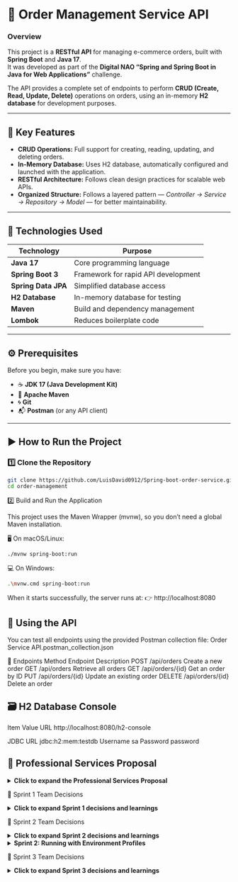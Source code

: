 # 🧾 Order Management Service API

### Overview  
This project is a **RESTful API** for managing e-commerce orders, built with **Spring Boot** and **Java 17**.  
It was developed as part of the **Digital NAO “Spring and Spring Boot in Java for Web Applications”** challenge.

The API provides a complete set of endpoints to perform **CRUD (Create, Read, Update, Delete)** operations on orders, using an in-memory **H2 database** for development purposes.

---

## 🚀 Key Features

- **CRUD Operations:** Full support for creating, reading, updating, and deleting orders.  
- **In-Memory Database:** Uses H2 database, automatically configured and launched with the application.  
- **RESTful Architecture:** Follows clean design practices for scalable web APIs.  
- **Organized Structure:** Follows a layered pattern — *Controller → Service → Repository → Model* — for better maintainability.

---

## 🧰 Technologies Used

| Technology | Purpose |
|-------------|----------|
| **Java 17** | Core programming language |
| **Spring Boot 3** | Framework for rapid API development |
| **Spring Data JPA** | Simplified database access |
| **H2 Database** | In-memory database for testing |
| **Maven** | Build and dependency management |
| **Lombok** | Reduces boilerplate code |

---

## ⚙️ Prerequisites

Before you begin, make sure you have:

- ☕ **JDK 17 (Java Development Kit)**  
- 🧩 **Apache Maven**  
- 🌀 **Git**  
- 📬 **Postman** (or any API client)

---

## ▶️ How to Run the Project

### 1️⃣ Clone the Repository

```bash
git clone https://github.com/LuisDavid0912/Spring-boot-order-service.git
cd order-management
```

2️⃣ Build and Run the Application

This project uses the Maven Wrapper (mvnw), so you don’t need a global Maven installation.

🖥️ On macOS/Linux:

```bash
./mvnw spring-boot:run
```

💻 On Windows:

```bash
.\mvnw.cmd spring-boot:run
```

When it starts successfully, the server runs at:
👉 http://localhost:8080

## 📡 Using the API

You can test all endpoints using the provided Postman collection file:
Order Service API.postman_collection.json

🔗 Endpoints
Method	Endpoint	Description
POST	/api/orders	Create a new order
GET	/api/orders	Retrieve all orders
GET	/api/orders/{id}	Get an order by ID
PUT	/api/orders/{id}	Update an existing order
DELETE	/api/orders/{id}	Delete an order


## 🗃️ H2 Database Console
Item	Value
URL	http://localhost:8080/h2-console

JDBC URL	jdbc:h2:mem:testdb
Username	sa
Password	password



## 📄 Professional Services Proposal
<details>
<summary><strong>Click to expand the Professional Services Proposal</strong></summary>

This project serves as a clear example of the professional, high-quality software solutions I provide. Below is a sample proposal outlining how I can help your business build a similar robust and scalable backend system.

Luis David Martínez Gutiérrez

Data Engineer & Software Developer

Contact: luisdavidmtz3@gmail.com | Location: Monterrey, N.L., Mexico

Date: October 17, 2025

1. Introduction
My objective is to deliver robust and scalable software solutions that solve critical needs in e-commerce operations. I guarantee high-quality development, on-time delivery, and a great cost-benefit ratio for your company.

2. Project Scope: "Custom Order Management API"
This service includes the design, development, and deployment of a central RESTful API for order management, enabling your system to process transactions reliably, securely, and at scale.

Key Activities:

Activity 1: Design and Development of the Core API with Spring Boot, including CRUD operations (Create, Read, Update, Delete).

Activity 2: Implementation of environment profiles (development, production) to ensure secure operations and prevent production misconfigurations.

Activity 3: Security configuration for sensitive data (e.g., database credentials) using environment variables, avoiding exposure of critical information in the codebase.

Activity 4: Development of a full suite of automated tests (unit and integration) to ensure long-term software quality and stability.

3. Deliverables
Upon project completion, you will receive:

✅ Full Source Code: Hosted in a private Git repository (GitHub/GitLab) with full access for your team.

✅ Interactive API Documentation (Swagger): A self-documented web portal for your developers to easily view and test every API endpoint.

✅ Postman Collection: A ready-to-use file for easily testing all service endpoints.

✅ Technical Handover Session: A meeting to explain the project's architecture and deployment process to your technical team.

4. Estimated Timeline
Phase

Estimated Duration

Phase 1 – Analysis & Architecture Design

1 Week

Phase 2 – Core API Development (CRUD)

2 Weeks

Phase 3 – Environment Setup & Testing

2 Weeks

Phase 4 – Final Delivery & Documentation

1 Week

Total Estimated Time:

6 Weeks

5. Economic Investment
Below are flexible pricing options designed to fit different project needs and budgets. Rates are competitive, reflecting my profile as a recently graduated engineer ready to deliver high-impact solutions.

A: Fixed Project

A flat rate for the entire project scope described above. Ideal for clear, defined budgets.

$35,000 MXN / $1,700 USD

B: Hourly Rate

Maximum flexibility. Billed weekly based on hours invested. Perfect for evolving projects.

$400 MXN / hr / $22 USD / hr

C: Project Plus

Includes the Fixed Project scope plus a 3-month basic support package (up to 5 hours/month).

$40,000 MXN / $2,170 USD

Prices shown are for professional services only and do not include IVA, infrastructure costs (servers, domains), or third-party licenses.

6. Payment Conditions
40% advance payment upon proposal acceptance to begin the project.

30% payment upon completion of Phase 2 (Core API Development).

30% final payment upon project delivery.

This quote is valid for 30 days from the date listed above.

7. Client Benefits
Scalable Solution: An architecture designed to grow with your business needs.

Secure Operations: Separation of configurations and secrets management prevents critical failures and protects your data.

High-Quality Software: Automated testing reduces bugs and simplifies future maintenance.

Technical Independence: Comprehensive documentation empowers your in-house team to maintain and evolve the system with ease.

</details>


🧠 Sprint 1 Team Decisions

<details>
<summary><strong>Click to expand Sprint 1 decisions and learnings</strong></summary>

  
### 🧩 Technology Stack

Used Spring Boot 3 with Java 17 as required by the challenge — modern, efficient, and well-supported for enterprise-grade web apps.

### 🗄️ Database

Selected H2 as the in-memory database for Sprint 1 to simplify setup and accelerate development.
In Sprint 2, the goal is to integrate PostgreSQL via environment profiles for a production-ready setup.

### 🧱 Architecture

Implemented a layered architecture (Controller → Service → Repository) for clarity, scalability, and maintainability.
This separation of concerns makes it easier to add new features or switch databases later.


POST

<img width="1077" height="436" alt="Screenshot 2025-10-16 at 8 48 19 p m" src="https://github.com/user-attachments/assets/973a4829-5248-4b54-baa7-8820fa4e29d1" />

POSTED
<img width="724" height="834" alt="Screenshot 2025-10-16 at 12 01 42 p m" src="https://github.com/user-attachments/assets/9192f1d6-a5fa-4f57-a0bb-a1a67a2a1065" />

PUT
<img width="729" height="796" alt="Screenshot 2025-10-16 at 12 02 22 p m" src="https://github.com/user-attachments/assets/9059ea50-c077-45cb-a5bc-e0687f877ece" />

GET
<img width="716" height="772" alt="Screenshot 2025-10-16 at 12 06 21 p m" src="https://github.com/user-attachments/assets/bd54ef27-9b52-4a35-bf2e-d475acd542a8" />

DELETE
<img width="718" height="632" alt="Screenshot 2025-10-16 at 12 07 33 p m" src="https://github.com/user-attachments/assets/4d3e625d-2478-4d16-bb64-b84b224b3e93" />

</details>

🧠 Sprint 2 Team Decisions
<details>
<summary><strong>Click to expand Sprint 2 decisions and learnings</strong></summary>

🛡️ Implementing Environment Profiles for Security and Flexibility
The primary goal of Sprint 2 was to mature the application's configuration, moving from a single setup to a professional, multi-environment structure. This directly addresses the core problem presented in the challenge narrative, where a misconfiguration in a production environment caused critical failures.

Key Decisions:

Adoption of YAML Configuration (.yml):

Decision: Migrated from a single .properties file to multiple .yml files.

Justification: YAML's hierarchical structure is far superior for managing complex configurations and defining multiple profiles within a single, readable format. It makes the distinction between environments clean and intuitive.

Creation of dev and prod Profiles:

Decision: Created two distinct profiles: application-dev.yml for local development and application-prod.yml for a production-ready setup.

Justification: This separation is crucial. The dev profile is optimized for speed and ease of use (H2 in-memory database, H2 console enabled), while the prod profile is configured for robustness and security (PostgreSQL connection, secrets managed separately). This prevents development tools from ever being active in a production environment.

Securing Credentials with Environment Variables:

Decision: The production database password is not hardcoded. Instead, it is loaded from an environment variable (${DB_PASSWORD}).

Justification: This is the most critical security decision of this sprint. Hardcoding secrets in source code is a major security vulnerability. By using environment variables, the application's code remains secure and can be safely stored in any repository. The actual secrets are managed on the server, completely separate from the codebase, following industry best practices.

</details>

<details>
<summary><strong>Sprint 2: Running with Environment Profiles</strong></summary>

This application is configured with Environment Profiles to separate development (dev) settings from production (prod) settings.

dev profile (default): Uses an in-memory H2 database and enables the H2 console. Perfect for local development.

prod profile: Configured for a PostgreSQL database and secures the database password using an environment variable.

Running with the Production Profile
To run the application using the prod profile, you first need to set the required environment variable and then specify the profile during launch.

1. Set the Environment Variable
This variable holds the database password securely, preventing it from being stored in the source code.

On macOS/Linux:

export DB_PASSWORD="your_secure_password_here"

On Windows:

set DB_PASSWORD="your_secure_password_here"

2. Run the Application with the prod Profile
Use the -Dspring-boot.run.profiles flag to specify the active profile:

On macOS/Linux:

./mvnw spring-boot:run -Dspring-boot.run.profiles=prod

On Windows:

.\mvnw.cmd spring-boot:run -Dspring-boot.run.profiles=prod

The application will now start on port 8081 and attempt to connect to a PostgreSQL database using the credentials you provided.

</details>

🧠 Sprint 3 Team Decisions
<details>
<summary><strong>Click to expand Sprint 3 decisions and learnings</strong></summary>

🛡️ Ensuring Quality with Automated Testing and Interactive Documentation
Sprint 3 focused on elevating the project's quality, reliability, and ease of use. The goal was to build a robust application that is not only functional but also easy for other developers to understand and safe to modify in the future.

Key Decisions:

API Documentation with Swagger (OpenAPI):

Decision: Integrated the springdoc-openapi library to automatically generate interactive API documentation.

Justification: A good API is a well-documented API. Instead of writing and maintaining static documentation manually (which quickly becomes outdated), Swagger generates a live, interactive UI directly from the source code. This allows other developers (or even front-end clients) to understand, test, and integrate with the API in minutes, drastically reducing integration time and errors. It directly addresses Juan Ventura's suggestion in the challenge narrative.

Implementation of a Two-Layer Testing Strategy:

Decision: Created both Unit Tests for the service layer and Integration Tests for the controller layer.

Justification: This two-layer approach ensures comprehensive quality control:

Unit Tests (OrderServiceTest): These tests focus on a single "unit" (the service logic) in isolation. By "mocking" the database repository, we can verify that the business rules (like setting a default status) work correctly without the overhead of a real database. This makes the tests extremely fast and precise.

Integration Tests (OrderControllerTest): These tests validate the entire workflow, from receiving a web request to interacting with the database. They confirm that all the layers of the application (Controller, Service, Repository) work together harmoniously. Using @Transactional, we ensure that each test runs with a clean database, guaranteeing reliable and repeatable results.

This comprehensive testing suite acts as a "safety net," allowing for future modifications and extensions with confidence, knowing that any breaking changes will be caught automatically.

</details>
